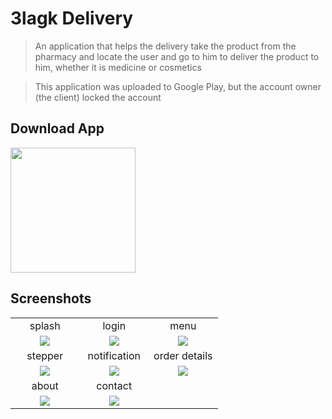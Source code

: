 # 3lagk Delivery

> An application that helps the delivery take the product from the pharmacy and locate the user and go to him to deliver the product to him, whether it is medicine or cosmetics




> This application was uploaded to Google Play, but the account owner (the client) locked the account


## Download App
<a href="https://github.com/Ahmedshiref72/elagk_pharmacy1/releases/download/v1/pharmacy.apk"><img src="https://playerzon.com/asset/download.png" width="200"></img></a>

## Screenshots
<table width="100%">
  <tr>
    <td width="33.3%" align="center">
splash     </td>
        <td width="33.3%" align="center">
      login
    </td>
    <td width="33.3%" align="center">
     menu
    </td>

  </tr>
  <tr>
  <td width="33.3%" align="center"><img src="https://github.com/Ahmedshiref72/elagk_delivery/assets/103084673/6a04a538-5744-4e57-8f58-832d2e0aeb91"/></td>
     <td width="33.3%" align="center"><img src="https://github.com/Ahmedshiref72/elagk_delivery/assets/103084673/a9c48060-dab6-4ef1-8736-371c07f82e62"/></td>
  <td width="33.3%" align="center"><img src="https://github.com/Ahmedshiref72/elagk_delivery/assets/103084673/f81eb5a3-324c-4684-b725-c5018cedbdfb"/></td>
 
  </tr>
  <tr>
    <td width="33.3%" align="center">
       stepper
    </td>
        <td width="33.3%" align="center">
    notification
    </td>
        <td width="33.3%" align="center">
     order details
    </td>
  </tr>
  <tr>
  <td width="33.3%" align="center"><img src="https://github.com/Ahmedshiref72/elagk_delivery/assets/103084673/5f9bf39b-7c43-492f-8572-920700a1fc42"/></td>
  <td width="33.3%" align="center"><img src="https://github.com/Ahmedshiref72/elagk_delivery/assets/103084673/6fc7d6c2-0663-4c6d-b10d-a10f6473fff4"/></td>
  <td width="33.3%" align="center"><img src="https://github.com/Ahmedshiref72/elagk_delivery/assets/103084673/f2d6d3d7-2319-459b-84d8-b88a5d2508b2"/></td>
  </tr>
   <tr>
    <td width="33.3%" align="center">
      about
    </td>
        <td width="33.3%" align="center">
      contact
    </td>
  
  </tr>
  <tr>
  <td width="33.3%" align="center"><img src="https://github.com/Ahmedshiref72/elagk_delivery/assets/103084673/5644d6e5-5422-4848-946a-b2f9f7f85b1c"/></td>
  <td width="33.3%" align="center"><img src="https://github.com/Ahmedshiref72/elagk_delivery/assets/103084673/b218db6d-2e3d-4f7e-a80c-e04a2b5ebb4f"/></td>
 
  
</table>




 


